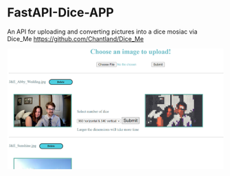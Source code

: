 # FastAPI-Dice-APP
 An API for uploading and converting pictures into a dice mosiac via Dice_Me https://github.com/Chantland/Dice_Me
<p>
  <img src="https://github.com/Chantland/Chantland.github.io/blob/master/img/FastAPI_Dice_Ex.png" width="700" style="display:inline" alt="Before Dice">
</p>


